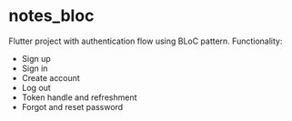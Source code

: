 # notes_bloc
Flutter project with authentication flow using BLoC pattern.
Functionality:
- Sign up
- Sign in
- Create account
- Log out
- Token handle and refreshment
- Forgot and reset password
